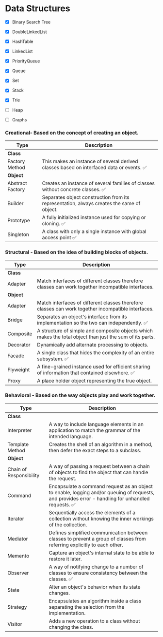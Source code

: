 # Data Structures

- [x] Binary Search Tree
- [x] DoubleLinkedList
- [x] HashTable
- [x] LinkedList
- [x] PriorityQueue
- [x] Queue
- [x] Set
- [x] Stack
- [x] Trie
- [ ] Heap
- [ ] Graphs


### Creational- Based on the concept of creating an object.
| Type        | Description
|-------------|-----------------------------------------
| **Class**
| Factory Method	| This makes an instance of several derived classes based on interfaced data or events. ✅
| **Object**
| Abstract Factory  | Creates an instance of several families of classes without concrete classes. ✅
| Builder | Separates object construction from its representation, always creates the same of object.
| Prototype | A fully initialized instance used for copying or cloning. ✅
| Singleton | A class with only a single instance with global access point ✅

### Structural  -   Based on the idea of building blocks of objects.
| Type        | Description
|-------------|-----------------------------------------
| **Class**
| Adapter | Match interfaces of different classes therefore classes can work together incompatible interfaces.
| **Object**
| Adapter | Match interfaces of different classes therefore classes can work together incompatible interfaces.
| Bridge  | Separates an object's interface from its implementation so the two can independently. ✅
| Composite | A structure of simple and composite objects which makes the total object than just the sum of its parts.
| Decorator | Dynamically add alternate processing to objects.
| Facade  | A single class that hides the complexity of an entire subsystem. ✅
| Flyweight | A fine-grained instance used for efficient sharing of information that contained elsewhere. ✅
| Proxy | A place holder object representing the true object.

### Behavioral  -  Based on the way objects play and work together.
| Type        | Description
|--------------|-----------------------------------------
| **Class**
| Interpreter | A way to include language elements in an application to match the grammar of the intended language.
| Template Method | Creates the shell of an algorithm in a method, then defer the exact steps to a subclass.
| **Object**
| Chain of Responsibility  | A way of passing a request between a chain of objects to find the object that can handle the request.
| Command | Encapsulate a command request as an object to enable, logging and/or queuing of requests, and provides error - handling for unhandled requests. ✅
| Iterator  | Sequentially access the elements of a collection without knowing the inner workings of the collection.
| Mediator  | Defines simplified communication between classes to prevent a group of classes from referring explicitly to each other.
| Memento | Capture an object's internal state to be able to restore it later.
| Observer  | A way of notifying change to a number of classes to ensure consistency between the classes. ✅
| State | Alter an object's behavior when its state changes.
| Strategy  | Encapsulates an algorithm inside a class separating the selection from the implementation.
| Visitor | Adds a new operation to a class without changing the class.
